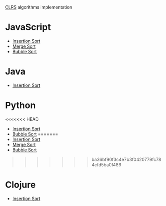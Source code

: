 [CLRS](https://www.amazon.ca/Introduction-Algorithms-Thomas-H-Cormen/dp/0262033844/ref=sr_1_1?ie=UTF8&qid=1478794460&sr=8-1&keywords=clrs) algorithms implementation

# JavaScript
- [Insertion Sort](https://github.com/MichelML/clrs/tree/master/js/algorithms/insertion_sort.js)
- [Merge Sort](https://github.com/MichelML/clrs/tree/master/js/algorithms/merge_sort.js)
- [Bubble Sort](https://github.com/MichelML/clrs/tree/master/js/algorithms/bubble_sort.js)

# Java
- [Insertion Sort](https://github.com/MichelML/clrs/tree/master/algorithms/java/insertion_sort.java)

# Python
<<<<<<< HEAD
- [Insertion Sort](https://github.com/MichelML/clrs/tree/master/algorithms/python/insertion_sort.py)
- [Bubble Sort](https://github.com/MichelML/clrs/tree/master/algorithms/python/bubble_sort.py)
=======
- [Insertion Sort](https://github.com/MichelML/clrs/tree/master/python/insertion_sort.py)
- [Merge Sort](https://github.com/MichelML/clrs/tree/master/python/merge_sort.py)
- [Bubble Sort](https://github.com/MichelML/clrs/tree/master/python/bubble_sort.py)
>>>>>>> ba36bf90f3c4e7b3f0420779fc784cfd5ba0f486

# Clojure
- [Insertion Sort](https://github.com/MichelML/clrs/tree/master/algorithms/clojure/insertion_sort.clj)
